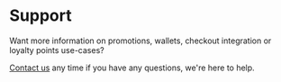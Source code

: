 # Support

Want more information on promotions, wallets, checkout integration or loyalty points use-cases?

[Contact us](mailto:hello@lightrail.com) any time if you have any questions, we're here to help. 